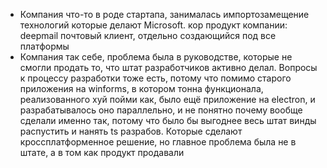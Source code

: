 * Компания что-то в роде стартапа, занималась импортозамещение технологий которые делают Microsoft. кор продукт компании: deepmail почтовый клиент, отдельно создающийся под все платформы
* Компания так себе, проблема была в руководстве, которые не смогли продать то, что штат разработчиков активно делал. Вопросы к процессу разработки тоже есть, потому что помимо старого приложения на winforms, в котором тонна функционала, реализованного хуй пойми как, было ещё приложение на electron, и разрабатывалось оно параллельно, и не понятно почему вообще сделали именно так, потому что было бы выгоднее весь штат винды распустить и нанять ts разрабов. Которые сделают кроссплатформенное решение, но главное проблема была не в штате, а в том как продукт продавали